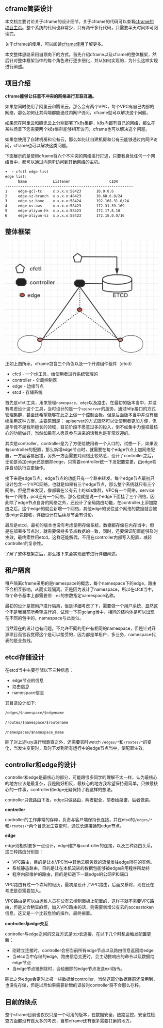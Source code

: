 ## cframe简要设计
本文档主要讨论关于cframe的设计细节，关于cframe的代码可以查看[cframe的项目主页](https://github.com/ICKelin/cframe)。整个系统的代码也非常少，只有两千多行代码，只需要半天时间即可阅读完。

关于cframe的使用，可以阅读[cframe使用](usage.md)了解更多。

本文整体思路采用自顶向下的方式，首先介绍cframe以及cframe的整体框架，然后针对整体框架当中的每个角色进行逐步细化，并从如何实现的，为什么这样实现进行阐述。

## 项目介绍
**cframe能够让任意不冲突的网络进行互联互通。**

如果您同时使用了阿里云和腾讯云，那么会有两个VPC，每个VPC有自己内部的网络，那么如何让其两端都能通过内网IP访问，cframe就可以解决这个问题。

如果您在阿里云和腾讯云上分别部署了k8s集群，k8s内部有自己的网络，那么在某些场景下您需要两个k8s集群能够相互访问，cframe也可以解决这个问题。

如果您使用了自建机房和公有云，那么如何让自建机房和公有云能够通过内网IP访问，cframe也可以解决这类问题。

下面展示的是使用cframe将六个不冲突的网络进行打通，只要我身处任何一个网络当中，都可以通过内网IP访问到其他网络的主机。

```
➜  ~ cfctl edge list
edge list:
      Name            Listener                  CIDR
-----------------------------------------------------------
1     edge-gcl-tc     x.x.x.x:58423       10.0.8.6
2     edge-sz-branch  x.x.x.x:48423       10.60.6.0/24
3     edge-sz-home    x.x.x.x:58424       192.168.31.0/24
4     edge-us-aws     x.x.x.x:58423       172.31.39.169
5     edge-aliyun-hk  x.x.x.x:58423       172.17.8.10
6     edge-aliyun-sz  x.x.x.x:58423       172.18.0.0/16
```

## 整体框架
![images](images/arch.jpg)

正如上图所示，cframe包含三个角色以及一个开源组件组件（etcd）

- cfctl - 一个cli工具，给使用者进行系统管理的
- controller  - 全局控制器
- edge - 边缘节点
- etcd - 存储系统

首先是cfctl工具，用来管理`namespace`，`edge`以及路由，在最初的版本当中，并没有考虑设计这个工具，当时设计的是一个`apiserver`的服务，通过http接口的方式管理集群，甚至还希望能够在此之上做一个控制面板。但是后面版本当中并没有继续采用这种方案，主要原因是： apiserver的方式固然可以让使用者更加方便，但是毕竟不是我所擅长的领域，目前阶段不愿意过多的投入，倒不如集中力量把最核心的功能做好，当然如果有人愿意参与进来的话我也是非常欢迎的。

其次是controller，controller是为了方便给使用者一个入口的，试想一下，如果没有controller的配置，那么新增edge节点时，就需要在每个edge节点上加网络配置，一方面容易出错，另外一方面需要对网络比较熟悉，设计了controller之后，无论是添加edge还是删除edge，只需要controller统一下发配置变更，由edge程序自动执行变更操作。

接下来是edge节点，edge节点的功能只有一个路由转发。每个edge节点最初只设计包含一个VPC网络，也就是如果有三个edge节点，那么整个系统就只有三个网络，但是后来发现，像部署在公有云上的k8s集群，VPC有一个网络，service有一个网络，pod还有一个网络，那么也就是说一个edge下面挂了三个网络，因此除了edge节点自身的网络之外，还设计了全局路由功能，在controller上添加路由之后，这个edge的就会新增一个网络，其他edge的发往这个网络的数据就会被该edge包接收，详细设计在后续章节会有讨论。

最后是etcd，最初的版本也没有考虑使用存储系统，数据都存储在内存当中，但是在部署多节点时，就需要保持多节点数据的一致，同时，还要保证配置能够及时生效，最终索性用etcd，这样还能解偶，不用在controller内部写入配置，减轻controller的复杂性。

了解了整体框架之后，那么接下来会实现细节进行详细阐述。

## 租户隔离
租户隔离cframe采用的是namespace的概念，每个namespace下的edge，路由不会相互影响，从而实现隔离。正是因为设计了namespace，所以在cfctl当中，每个命令基本上都需要带`--ns`的参数指定namespace名称。

最初的设计是按用户进行隔离，但是详细考虑了下，需要做一个用户系统，显然这个不是我目前所希望进行的，试想一下在golang当中，相同的结构体是可以出现在不同的包中的，namespace与此类似。

当然现在的设计也有问题，不允许不同的用户有相同的namespace，但是针对开源项目而言我觉得这个是可以接受的，因为都是单租户，多业务，namespace代表的是业务线。

## etcd存储设计
在etcd当中主要存储以下三种信息：

- edge节点的信息
- 路由信息
- namespace信息

其目录设计如下:

```
/edges/$namespace/$edgename

/routes/$namespace/$routename

/namespaces/$namespace_name

```

除了对上述key进行增删查之外，还需要实时watch `/edges/*`和`/routes/*`的变化，当发生变更时，及时下发到所有运行中的edge节点当中，使配置生效。

## controller和edge的设计
controller和edge是最核心的部分，可能跟很多同学的理解不太一样，认为最核心的地方应该是最复杂，我是刚好相反，最核心的地方我希望保持最简单，只做最核心的一件事，controller和edge无疑保持了我这样的想法。

controller只做路由下发，edge只做路由，两者配合，前者给菜谱，后者做菜。

**controller**

controller的工作非常的存粹，负责与客户端保持长连接，并在etcd的`/edges/*`和`/routes/*`两个目录发生变更时，通过长连接通知edge节点。

**edge**

edge则相对要多一点设计，edge维护与controller的连接，以及三种路由关系，这三种路由分别是：

- VPC路由，目的是让本VPC当中其他云服务器的流量发往edge所在的实例。
- 系统静态路由，目的是让在本机流转的数据包能够被edge应用程序所劫持
- 程序内部维护的路由，目的是知道下一跳edge的公网IP和端口

VPC路由有过一个坎坷的经历，最初是设计了VPC路由，后面又移除，现在还在考虑是否需要加入。

VPC路由是可以由运维人员在公有云控制面板上配置的，这样子就不需要VPC路由，但是又会稍显麻烦，加入VPC路由的话，则需要新增公有云的accesstoken信息，这又是一个比较危险的操作，最终搁置。

**controller与edge交互**

controller与edge之间的交互方式是tcp长连接，在以下几个时机会触发配置更新：

- 刚建立连接时，controller会把当前所有edge节点以及路由信息返回给edge
- 当etcd当中存储的edge，路由信息变更时，会主动推响应的命令以及数据给edge节点
- 当edge节点被删除时，会给删除的edge节点发送exit指令。

除此之外edge会定时上报一些数据给controller，当然这部分数据目前还没用到，也没有存储，但是以后如果需要新增的话彼时controller将不会那么存粹。

## 目前的缺点
整个cframe目前也仅仅只是一个可用的版本，在数据安全，链路监控，安全性检查方面都没有做太多的考虑，当前cframe还有很多需要打磨的地方。